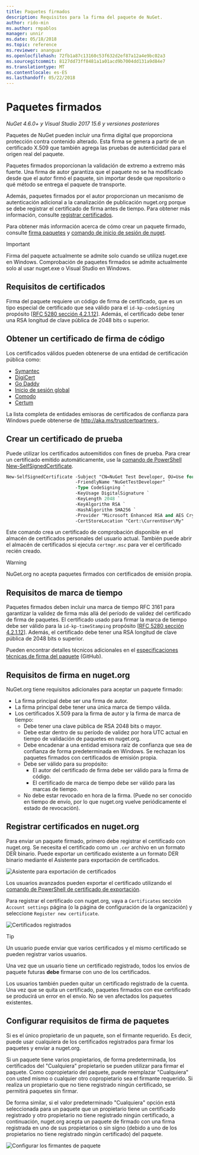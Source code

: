 ```yaml
---
title: Paquetes firmados
description: Requisitos para la firma del paquete de NuGet.
author: rido-min
ms.author: rmpablos
manager: unnir
ms.date: 05/18/2018
ms.topic: reference
ms.reviewer: ananguar
ms.openlocfilehash: 72fb1a87c13160c53f632d2ef87a12a4e9bc02a3
ms.sourcegitcommit: 8127dd73ff8481a1a01acd9b7004dd131a9d84e7
ms.translationtype: MT
ms.contentlocale: es-ES
ms.lasthandoff: 05/22/2018
---
```

# <a name="signed-packages"></a>Paquetes firmados

*NuGet 4.6.0+ y Visual Studio 2017 15.6 y versiones posteriores*

Paquetes de NuGet pueden incluir una firma digital que proporciona protección contra contenido alterado. Esta firma se genera a partir de un certificado X.509 que también agrega las pruebas de autenticidad para el origen real del paquete.

Paquetes firmados proporcionan la validación de extremo a extremo más fuerte. Una firma de autor garantiza que el paquete no se ha modificado desde que el autor firmó el paquete, sin importar desde que repositorio o qué método se entrega el paquete de transporte.

Además, paquetes firmados por el autor proporcionan un mecanismo de autenticación adicional a la canalización de publicación nuget.org porque se debe registrar el certificado de firma antes de tiempo. Para obtener más información, consulte [registrar certificados](#register-certificate-on-nugetorg).

Para obtener más información acerca de cómo crear un paquete firmado, consulte [firma paquetes](../create-packages/Sign-a-package.md) y [comando de inicio de sesión de nuget](../tools/cli-ref-sign.md).

> [!Important]
> Firma del paquete actualmente se admite solo cuando se utiliza nuget.exe en Windows. Comprobación de paquetes firmados se admite actualmente solo al usar nuget.exe o Visual Studio en Windows.

## <a name="certificate-requirements"></a>Requisitos de certificados

Firma del paquete requiere un código de firma de certificado, que es un tipo especial de certificado que sea válido para el `id-kp-codeSigning` propósito [[RFC 5280 sección 4.2.1.12](https://tools.ietf.org/html/rfc5280#section-4.2.1.12)]. Además, el certificado debe tener una RSA longitud de clave pública de 2048 bits o superior.

## <a name="get-a-code-signing-certificate"></a>Obtener un certificado de firma de código

Los certificados válidos pueden obtenerse de una entidad de certificación pública como:

- [Symantec](https://trustcenter.websecurity.symantec.com/process/trust/productOptions?productType=SoftwareValidationClass3)
- [DigiCert](https://www.digicert.com/code-signing/)
- [Go Daddy](https://www.godaddy.com/web-security/code-signing-certificate)
- [Inicio de sesión global](https://www.globalsign.com/en/code-signing-certificate/)
- [Comodo](https://www.comodo.com/e-commerce/code-signing/code-signing-certificate.php)
- [Certum](https://www.certum.eu/certum/cert,offer_en_open_source_cs.xml) 

La lista completa de entidades emisoras de certificados de confianza para Windows puede obtenerse de [ http://aka.ms/trustcertpartners ](http://aka.ms/trustcertpartners).

## <a name="create-a-test-certificate"></a>Crear un certificado de prueba

Puede utilizar los certificados autoemitidos con fines de prueba. Para crear un certificado emitido automáticamente, use la [comando de PowerShell New-SelfSignedCertificate](/powershell/module/pkiclient/new-selfsignedcertificate.md).

```ps
New-SelfSignedCertificate -Subject "CN=NuGet Test Developer, OU=Use for testing purposes ONLY" `
                          -FriendlyName "NuGetTestDeveloper" `
                          -Type CodeSigning `
                          -KeyUsage DigitalSignature `
                          -KeyLength 2048 `
                          -KeyAlgorithm RSA `
                          -HashAlgorithm SHA256 `
                          -Provider "Microsoft Enhanced RSA and AES Cryptographic Provider" `
                          -CertStoreLocation "Cert:\CurrentUser\My" 
```

Este comando crea un certificado de comprobación disponible en el almacén de certificados personales del usuario actual. También puede abrir el almacén de certificados si ejecuta `certmgr.msc` para ver el certificado recién creado.

> [!Warning]
> NuGet.org no acepta paquetes firmados con certificados de emisión propia.

## <a name="timestamp-requirements"></a>Requisitos de marca de tiempo

Paquetes firmados deben incluir una marca de tiempo RFC 3161 para garantizar la validez de firma más allá del período de validez del certificado de firma de paquetes. El certificado usado para firmar la marca de tiempo debe ser válido para la `id-kp-timeStamping` propósito [[RFC 5280 sección 4.2.1.12](https://tools.ietf.org/html/rfc5280#section-4.2.1.12)]. Además, el certificado debe tener una RSA longitud de clave pública de 2048 bits o superior.

Pueden encontrar detalles técnicos adicionales en el [especificaciones técnicas de firma del paquete](https://github.com/NuGet/Home/wiki/Package-Signatures-Technical-Details) (GitHub).

## <a name="signature-requirements-on-nugetorg"></a>Requisitos de firma en nuget.org

NuGet.org tiene requisitos adicionales para aceptar un paquete firmado:

- La firma principal debe ser una firma de autor.
- La firma principal debe tener una única marca de tiempo válida.
- Los certificados X.509 para la firma de autor y la firma de marca de tiempo:
  - Debe tener una clave pública de RSA 2048 bits o mayor.
  - Debe estar dentro de su período de validez por hora UTC actual en tiempo de validación de paquetes en nuget.org.
  - Debe encadenar a una entidad emisora raíz de confianza que sea de confianza de forma predeterminada en Windows. Se rechazan los paquetes firmados con certificados de emisión propia.
  - Debe ser válido para su propósito: 
    - El autor del certificado de firma debe ser válido para la firma de código.
    - El certificado de marca de tiempo debe ser válido para las marcas de tiempo.
  - No debe estar revocado en hora de la firma. (Puede no ser conocido en tiempo de envío, por lo que nuget.org vuelve periódicamente el estado de revocación).

## <a name="register-certificate-on-nugetorg"></a>Registrar certificados en nuget.org

Para enviar un paquete firmado, primero debe registrar el certificado con nuget.org. Se necesita el certificado como un `.cer` archivo en un formato DER binario. Puede exportar un certificado existente a un formato DER binario mediante el Asistente para exportación de certificados.

![Asistente para exportación de certificados](media/CertificateExportWizard.png)

Los usuarios avanzados pueden exportar el certificado utilizando el [comando de PowerShell de certificado de exportación](/powershell/module/pkiclient/export-certificate.md).

Para registrar el certificado con nuget.org, vaya a `Certificates` sección `Account settings` página (o la página de configuración de la organización) y seleccione `Register new certificate`.

![Certificados registrados](media/registered-certs.png)

> [!Tip]
> Un usuario puede enviar que varios certificados y el mismo certificado se pueden registrar varios usuarios.

Una vez que un usuario tiene un certificado registrado, todos los envíos de paquete futuras **debe** firmarse con uno de los certificados.

Los usuarios también pueden quitar un certificado registrado de la cuenta. Una vez que se quita un certificado, paquetes firmados con ese certificado se producirá un error en el envío. No se ven afectados los paquetes existentes.

## <a name="configure-package-signing-requirements"></a>Configurar requisitos de firma de paquetes

Si es el único propietario de un paquete, son el firmante requerido. Es decir, puede usar cualquiera de los certificados registrados para firmar los paquetes y enviar a nuget.org.

Si un paquete tiene varios propietarios, de forma predeterminada, los certificados del "Cualquiera" propietario se pueden utilizar para firmar el paquete. Como copropietario del paquete, puede reemplazar "Cualquiera" con usted mismo o cualquier otro copropietario sea el firmante requerido. Si realiza un propietario que no tiene registrado ningún certificado, se permitirá paquetes sin firmar. 

De forma similar, si el valor predeterminado "Cualquiera" opción está seleccionada para un paquete que un propietario tiene un certificado registrado y otro propietario no tiene registrado ningún certificado, a continuación, nuget.org acepta un paquete de firmado con una firma registrada en uno de sus propietarios o sin signo (debido a uno de los propietarios no tiene registrado ningún certificado) del paquete.

![Configurar los firmantes de paquete](media/configure-package-signers.png)
